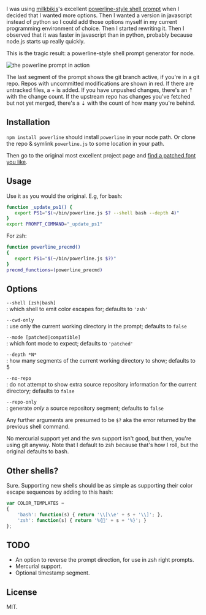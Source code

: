 I was using [milkbikis](https://github.com/milkbikis)'s excellent [powerline-style shell prompt](https://github.com/milkbikis/powerline-shell) when I decided that I wanted more options. Then I wanted a version in javascript instead of python so I could add those options myself in my current programming environment of choice. Then I started rewriting it. Then I observed that it was faster in javascript than in python, probably because node.js starts up really quickly.

This is the tragic result: a powerline-style shell prompt generator for node.

![the powerline prompt in action](http://i.imgur.com/8TfiSVZ.png)

The last segment of the prompt shows the git branch active, if you're in a git repo. Repos with uncommitted modifications are shown in red. If there are untracked files, a + is added. If you have unpushed changes, there's an ⇡ with the change count. If the upstream repo has changes you've fetched but not yet merged, there's a ⇣ with the count of how many you're behind.

## Installation

`npm install powerline` should install `powerline` in your node path. Or clone the repo & symlink `powerline.js` to some location in your path.

Then go to the original most excellent project page and [find a patched font you like](https://github.com/Lokaltog/vim-powerline/wiki/Patched-fonts).

## Usage

Use it as you would the original. E.g, for bash:

```sh
function _update_ps1() {
   export PS1="$(~/bin/powerline.js $? --shell bash --depth 4)"
}
export PROMPT_COMMAND="_update_ps1"
```

For zsh:

```sh
function powerline_precmd()
{
   export PS1="$(~/bin/powerline.js $?)"
}
precmd_functions=(powerline_precmd)
```

## Options

`--shell [zsh|bash]`  
: which shell to emit color escapes for; defaults to `'zsh'`

`--cwd-only`  
: use only the current working directory in the prompt; defaults to `false`

`--mode [patched|compatible]`  
: which font mode to expect; defaults to `'patched'`

`--depth *N*`  
: how many segments of the current working directory to show; defaults to 5

`--no-repo`  
: do not attempt to show extra source repository information for the current directory; defaults to `false`

`--repo-only`  
: generate *only* a source repository segment; defaults to `false`

Any further arguments are presumed to be `$?` aka the error returned by the previous shell command.

No mercurial support yet and the svn support isn't good, but then, you're using git anyway. Note that I default to zsh because that's how I roll, but the original defaults to bash.

## Other shells?

Sure. Supporting new shells should be as simple as supporting their color escape sequences by adding to this hash:

```javascript
var COLOR_TEMPLATES =
{
	'bash': function(s) { return '\\[\\e' + s + '\\]'; },
	'zsh': function(s) { return '%{' + s + '%}'; }
};
```

## TODO

* An option to reverse the prompt direction, for use in zsh right prompts.
* Mercurial support.
* Optional timestamp segment.

## License

MIT.
